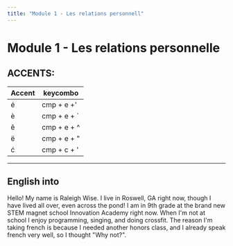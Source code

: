 ```yaml
---
title: "Module 1 - Les relations personnell"
---
```

# Module 1 - Les relations personnelle

## ACCENTS:

| Accent | keycombo     |
| ------ | ------------ |
| é      | cmp + e +'   |
| è      | cmp + e + \` |
| ê      | cmp + e + ^  |
| ë      | cmp + e + "  |
| ć      | cmp + c + '  |

---
## English into

Hello! My name is Raleigh Wise. I live in Roswell, GA right now, though I have lived all over, even across the pond! I am in 9th grade at the brand new STEM magnet school Innovation Academy right now. When I'm not at school I enjoy programming, singing, and doing crossfit. The reason I'm taking french is because I needed another honors class, and I already speak french very well, so I thought "Why not?".


